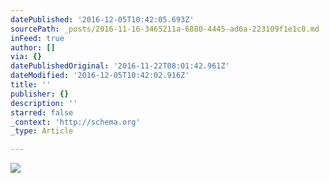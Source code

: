 ```yaml
---
datePublished: '2016-12-05T10:42:05.693Z'
sourcePath: _posts/2016-11-16-3465211a-6880-4445-ad6a-223109f1e1c0.md
inFeed: true
author: []
via: {}
datePublishedOriginal: '2016-11-22T08:01:42.961Z'
dateModified: '2016-12-05T10:42:02.916Z'
title: ''
publisher: {}
description: ''
starred: false
_context: 'http://schema.org'
_type: Article

---
```

![](https://the-grid-user-content.s3-us-west-2.amazonaws.com/e09c4cfd-3844-4a52-a727-e8a170287c7e.jpg)